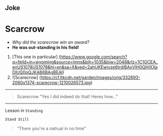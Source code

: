 ## Joke
# Scarcrow
- *Why did the scarecrow win an award?*
- **He was out-standing in his field!**
1. [This one in particular] (https://www.google.com/search?q=feild+in+wyoming&source=lmns&bih=1035&biw=2048&rlz=1C1GCEA_enUS1078US1078&hl=en&sa=X&ved=2ahUKEwivze6trdiBAxVlH0QIHXXaDlUQ0pQJKAB6BAgBEAI)
2. ![Scarecrow] (https://cf.ltkcdn.net/garden/images/orig/332693-2060x1374-scarecrow-1210026573.jpg)
---
> Scarecrow "Yes I did indeed do that! Heres how..."
---
Lesson in  `Standing`
```
Stand Still
```
> "There you're a natrual in no time"

